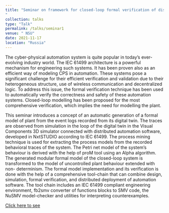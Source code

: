 ```yaml
---
title: "Seminar on framework for closed-loop formal verification of distributed automation software with plant model generator from event logs
"
collection: talks
type: "Talk"
permalink: /talks/seminar1
venue: " NSU"
date: 2021-11-17
location: "Russia"
---
```



The cyber-physical automation system is quite popular in today’s ever-evolving industry world. The IEC 61499 architecture is a powerful mechanism for engineering such systems. It has been proven also as an efficient way of modeling CPS in automation. These systems pose a significant challenge for their efficient verification and validation due to their heterogeneous structure, use of wireless communication and decentralized logic. To address this issue, the formal verification technique has been used to automatically verify the correctness and safety of these automation systems. Closed-loop modelling has been proposed for the most comprehensive verification, which implies the need for modelling the plant.

This seminar introduces a concept of an automatic generation of a formal model of plant from the event logs recorded from its digital twin. The traces are observed from simulation in the loop of the digital twin in the Visual Components 3D simulator connected with distributed automation software, developed in NxtSTUDIO according to IEC 61499.  The process mining technique is used for extracting the process models from the recorded behavioral traces of the system. The Petri net model of the system’s behaviour is derived with the help of  proM tool using an Alpha algorithm. The generated modular formal model of the closed-loop system is transformed to the model of uncontrolled plant behaviour extended with non- determinism. The formal model implementation and its verification is done with the help of a comprehensive tool-chain that can combine design, simulation, formal verification, and distributed deployment of automation software. The tool chain includes an IEC 61499 compliant engineering environment, fb2smv converter of functions blocks to SMV code, the NuSMV model-checker and utilities for interpreting counterexamples.

[Click here to see](http://midhunxavier.github.io/files/seminar1.pdf)

